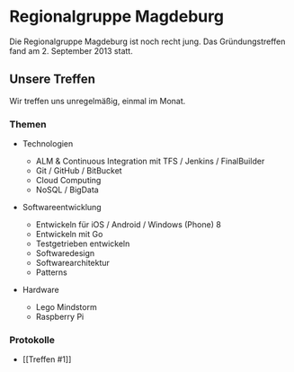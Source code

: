 # Regionalgruppe Magdeburg

Die Regionalgruppe Magdeburg ist noch recht jung. Das Gründungstreffen fand am 2. September 2013 statt. 

## Unsere Treffen
Wir treffen uns unregelmäßig, einmal im Monat.

### Themen

* Technologien
    * ALM & Continuous Integration mit TFS / Jenkins / FinalBuilder
    * Git / GitHub / BitBucket
    * Cloud Computing
    * NoSQL / BigData


* Softwareentwicklung
    * Entwickeln für iOS / Android / Windows (Phone) 8
    * Entwickeln mit Go
    * Testgetrieben entwickeln
    * Softwaredesign
    * Softwarearchitektur
    * Patterns


* Hardware
    * Lego Mindstorm
    * Raspberry Pi


### Protokolle

* [[Treffen #1]]